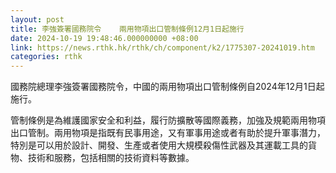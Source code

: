 ```yaml
---
layout: post
title: 李強簽署國務院令    兩用物項出口管制條例12月1日起施行
date: 2024-10-19 19:48:46.000000000 +08:00
link: https://news.rthk.hk/rthk/ch/component/k2/1775307-20241019.htm
categories: rthk
---
```


國務院總理李強簽署國務院令，中國的兩用物項出口管制條例自2024年12月1日起施行。

管制條例是為維護國家安全和利益，履行防擴散等國際義務，加強及規範兩用物項出口管制。兩用物項是指既有民事用途，又有軍事用途或者有助於提升軍事潛力，特別是可以用於設計、開發、生產或者使用大規模殺傷性武器及其運載工具的貨物、技術和服務，包括相關的技術資料等數據。
